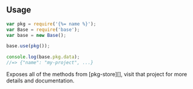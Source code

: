 ## Usage

```js
var pkg = require('{%= name %}');
var Base = require('base');
var base = new Base();

base.use(pkg());

console.log(base.pkg.data);
//=> {"name": "my-project", ...}
```

Exposes all of the methods from [pkg-store][], visit that project for more details and documentation.